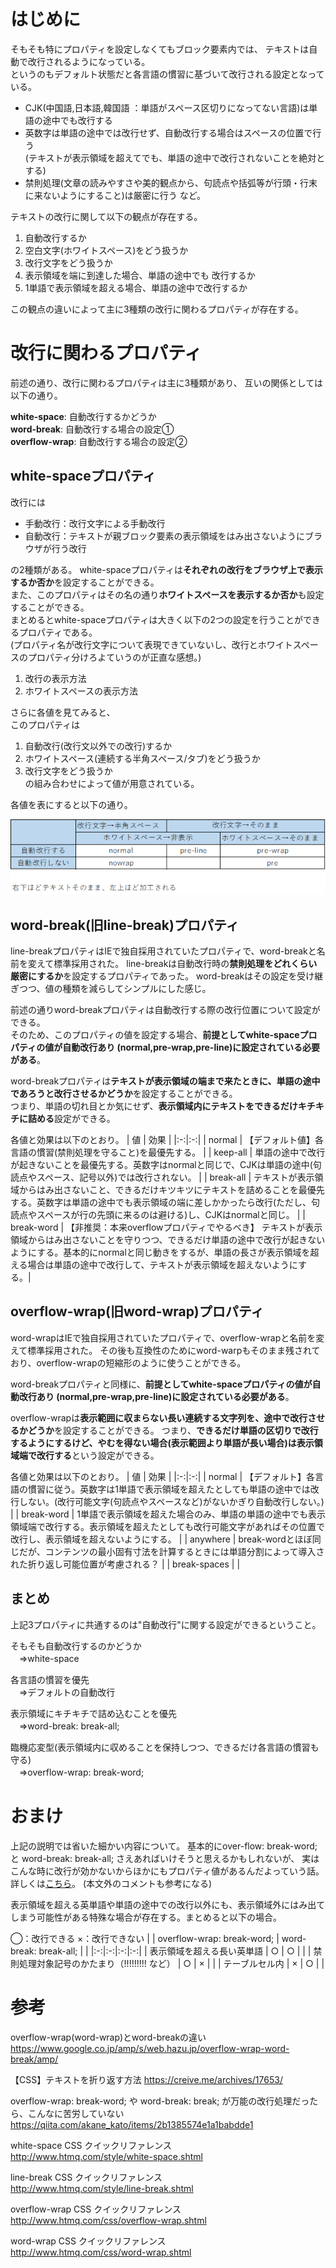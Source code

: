 # はじめに
そもそも特にプロパティを設定しなくてもブロック要素内では、
テキストは自動で改行されるようになっている。  
というのもデフォルト状態だと各言語の慣習に基づいて改行される設定となっている。
- CJK(中国語,日本語,韓国語 ：単語がスペース区切りになってない言語)は単語の途中でも改行する
- 英数字は単語の途中では改行せず、自動改行する場合はスペースの位置で行う  
  (テキストが表示領域を超えてでも、単語の途中で改行されないことを絶対とする)
- 禁則処理(文章の読みやすさや美的観点から、句読点や括弧等が行頭・行末に来ないようにすること)は厳密に行う
など。

テキストの改行に関して以下の観点が存在する。  
1. 自動改行するか
1. 空白文字(ホワイトスペース)をどう扱うか
1. 改行文字をどう扱うか
1. 表示領域を端に到達した場合、単語の途中でも
改行するか
1. 1単語で表示領域を超える場合、単語の途中で改行するか

この観点の違いによって主に3種類の改行に関わるプロパティが存在する。

# 改行に関わるプロパティ
前述の通り、改行に関わるプロパティは主に3種類があり、
互いの関係としては以下の通り。

**white-space**: 自動改行するかどうか  
**word-break**: 自動改行する場合の設定①  
**overflow-wrap**: 自動改行する場合の設定②  


## white-spaceプロパティ

改行には
- 手動改行：改行文字による手動改行  
- 自動改行：テキストが親ブロック要素の表示領域をはみ出さないようにブラウザが行う改行  

の2種類がある。
white-spaceプロパティは**それぞれの改行をブラウザ上で表示するか否か**を設定することができる。  
また、このプロパティはその名の通り**ホワイトスペースを表示するか否か**も設定することができる。  
まとめるとwhite-spaceプロパティは大きく以下の2つの設定を行うことができるプロパティである。  
(プロパティ名が改行文字について表現できていないし、改行とホワイトスペースのプロパティ分けろよていうのが正直な感想。)

1. 改行の表示方法
1. ホワイトスペースの表示方法

さらに各値を見てみると、  
このプロパティは
1. 自動改行(改行文以外での改行)するか
1. ホワイトスペース(連続する半角スペース/タブ)をどう扱うか
1. 改行文字をどう扱うか  
の組み合わせによって値が用意されている。

各値を表にすると以下の通り。  

![](img/改行プロパティ1.png)

## word-break(旧line-break)プロパティ
line-breakプロパティはIEで独自採用されていたプロパティで、word-breakと名前を変えて標準採用された。
line-breakは自動改行時の**禁則処理をどれくらい厳密にするか**を設定するプロパティであった。
word-breakはその設定を受け継ぎつつ、値の種類を減らしてシンプルにした感じ。

前述の通りword-breakプロパティは自動改行する際の改行位置について設定ができる。    
そのため、このプロパティの値を設定する場合、**前提としてwhite-spaceプロパティの値が自動改行あり
(normal,pre-wrap,pre-line)に設定されている必要がある**。  

word-breakプロパティは**テキストが表示領域の端まで来たときに、単語の途中であろうと改行させるかどうか**を設定することができる。  
つまり、単語の切れ目とか気にせず、**表示領域内にテキストをできるだけキチキチに詰める**設定ができる。

各値と効果は以下のとおり。
| 値 | 効果 |
|:-:|:-:|
| normal | 【デフォルト値】各言語の慣習(禁則処理を守ること)を最優先する。 |
| keep-all | 単語の途中で改行が起きないことを最優先する。英数字はnormalと同じで、CJKは単語の途中(句読点やスペース、記号以外)では改行されない。 |
| break-all | テキストが表示領域からはみ出さないこと、できるだけキツキツにテキストを詰めることを最優先する。英数字は単語の途中でも表示領域の端に差しかかったら改行(ただし、句読点やスペースが行の先頭に来るのは避ける)し、CJKはnormalと同じ。 |
| break-word | 【非推奨：本来overflowプロパティでやるべき】 テキストが表示領域からはみ出さないことを守りつつ、できるだけ単語の途中で改行が起きないようにする。基本的にnormalと同じ動きをするが、単語の長さが表示領域を超える場合は単語の途中で改行して、テキストが表示領域を超えないようにする。|

## overflow-wrap(旧word-wrap)プロパティ
word-wrapはIEで独自採用されていたプロパティで、overflow-wrapと名前を変えて標準採用された。
その後も互換性のためにword-warpもそのまま残されており、overflow-wrapの短縮形のように使うことができる。

word-breakプロパティと同様に、**前提としてwhite-spaceプロパティの値が自動改行あり
(normal,pre-wrap,pre-line)に設定されている必要がある**。

overflow-wrapは**表示範囲に収まらない長い連続する文字列を、途中で改行させるかどうか**を設定することができる。
つまり、**できるだけ単語の区切りで改行するようにするけど、やむを得ない場合(表示範囲より単語が長い場合)は表示領域端で改行する**という設定ができる。

各値と効果は以下のとおり。
| 値 | 効果 |
|:-:|:-:|
| normal | 【デフォルト】各言語の慣習に従う。英数字は1単語で表示領域を超えたとしても単語の途中では改行しない。(改行可能文字(句読点やスペースなど)がないかぎり自動改行しない。) |
| break-word | 1単語で表示領域を超えた場合のみ、単語の単語の途中でも表示領域端で改行する。表示領域を超えたとしても改行可能文字があればその位置で改行し、表示領域を超えないようにする。 |
| anywhere | break-wordとほぼ同じだが、コンテンツの最小固有寸法を計算するときには単語分割によって導入された折り返し可能位置が考慮される？ |
| break-spaces |  |

## まとめ
上記3プロパティに共通するのは"自動改行"に関する設定ができるということ。  

そもそも自動改行するのかどうか  
　⇒white-space  

各言語の慣習を優先  
　⇒デフォルトの自動改行
 
表示領域にキチキチで詰め込むことを優先  
　⇒word-break: break-all;  
 
臨機応変型(表示領域内に収めることを保持しつつ、できるだけ各言語の慣習も守る)   
　⇒overflow-wrap: break-word;

# おまけ
上記の説明では省いた細かい内容について。
基本的にover-flow: break-word; と word-break: break-all; さえあればいけそうと思えるかもしれないが、
実はこんな時に改行が効かないからほかにもプロパティ値があるんだよっていう話。  
詳しくは[こちら](https://qiita.com/akane_kato/items/2b1385574e1a1babdde1)。
(本文外のコメントも参考になる)

表示領域を超える英単語や単語の途中での改行以外にも、表示領域外にはみ出てしまう可能性がある特殊な場合が存在する。まとめると以下の場合。

◯：改行できる ×：改行できない
|  | overflow-wrap: break-word; | word-break: break-all; |  |
|:-:|:-:|:-:|:-:|
| 表示領域を超える長い英単語 | ○ | ○ |  |
| 禁則処理対象記号のかたまり（!!!!!!!!! など） | ○ | × |  |
| テーブルセル内 | × | ○ |  |

# 参考

overflow-wrap(word-wrap)とword-breakの違い  
https://www.google.co.jp/amp/s/web.hazu.jp/overflow-wrap-word-break/amp/

【CSS】テキストを折り返す方法
https://creive.me/archives/17653/

overflow-wrap: break-word; や word-break: break; が万能の改行処理だったら、こんなに苦労していない
https://qiita.com/akane_kato/items/2b1385574e1a1babdde1

white-space CSS クイックリファレンス  
http://www.htmq.com/style/white-space.shtml

line-break CSS クイックリファレンス  
http://www.htmq.com/style/line-break.shtml

overflow-wrap CSS クイックリファレンス  
http://www.htmq.com/css/overflow-wrap.shtml

word-wrap CSS クイックリファレンス  
http://www.htmq.com/css/word-wrap.shtml


